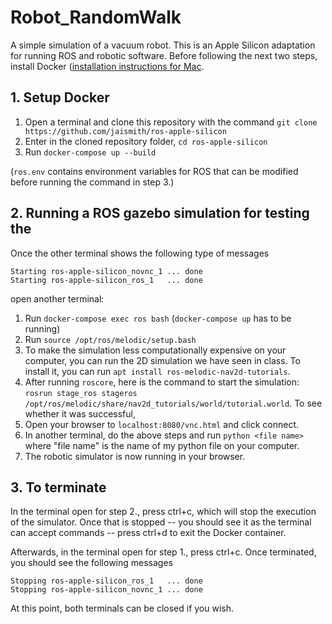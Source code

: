 # Robot_RandomWalk
A simple simulation of a vacuum robot.
This is an Apple Silicon adaptation for running ROS and robotic software. 
Before following the next two steps, install Docker ([installation instructions for Mac](https://docs.docker.com/docker-for-mac/install/).

## 1. Setup Docker
1. Open a terminal and clone this repository with the command `git clone https://github.com/jaismith/ros-apple-silicon`
2. Enter in the cloned repository folder, `cd ros-apple-silicon`
3. Run `docker-compose up --build`

(`ros.env` contains environment variables for ROS that can be modified before running the command in step 3.)

## 2. Running a ROS gazebo simulation for testing the 
Once the other terminal shows the following type of messages 

    Starting ros-apple-silicon_novnc_1 ... done
    Starting ros-apple-silicon_ros_1   ... done

open another terminal:
1. Run `docker-compose exec ros bash` (`docker-compose up` has to be running)
2. Run `source /opt/ros/melodic/setup.bash`
3. To make the simulation less computationally expensive on your computer, you can run the 2D simulation we have seen in class. To install it, you can run `apt install ros-melodic-nav2d-tutorials`. 
4. After running `roscore`, here is the command to start the simulation: `rosrun stage_ros stageros /opt/ros/melodic/share/nav2d_tutorials/world/tutorial.world`. To see whether it was successful, 
5. Open your browser to `localhost:8080/vnc.html` and click connect.
6. In another terminal, do the above steps and run `python <file name>` where "file name" is the name of my python file on your computer.
7. The robotic simulator is now running in your browser.

## 3. To terminate

In the terminal open for step 2., press ctrl+c, which will stop the execution of the simulator. Once that is stopped -- you should see it as the terminal can accept commands -- press ctrl+d to exit the Docker container.

Afterwards, in the terminal open for step 1., press ctrl+c. Once terminated, you should see the following messages

    Stopping ros-apple-silicon_ros_1   ... done
    Stopping ros-apple-silicon_novnc_1 ... done

At this point, both terminals can be closed if you wish.
